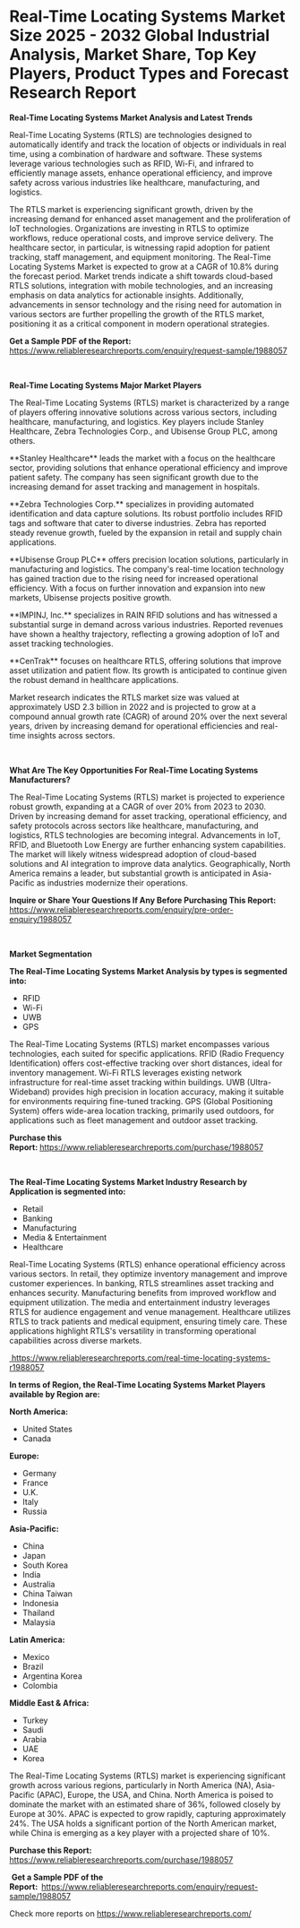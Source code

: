 <p><h1>Real-Time Locating Systems Market Size 2025 - 2032 Global Industrial Analysis, Market Share, Top Key Players, Product Types and Forecast Research Report</h1></p><p><strong>Real-Time Locating Systems Market Analysis and Latest Trends</strong></p>
<p><p>Real-Time Locating Systems (RTLS) are technologies designed to automatically identify and track the location of objects or individuals in real time, using a combination of hardware and software. These systems leverage various technologies such as RFID, Wi-Fi, and infrared to efficiently manage assets, enhance operational efficiency, and improve safety across various industries like healthcare, manufacturing, and logistics.</p><p>The RTLS market is experiencing significant growth, driven by the increasing demand for enhanced asset management and the proliferation of IoT technologies. Organizations are investing in RTLS to optimize workflows, reduce operational costs, and improve service delivery. The healthcare sector, in particular, is witnessing rapid adoption for patient tracking, staff management, and equipment monitoring. The Real-Time Locating Systems Market is expected to grow at a CAGR of 10.8% during the forecast period. Market trends indicate a shift towards cloud-based RTLS solutions, integration with mobile technologies, and an increasing emphasis on data analytics for actionable insights. Additionally, advancements in sensor technology and the rising need for automation in various sectors are further propelling the growth of the RTLS market, positioning it as a critical component in modern operational strategies.</p></p>
<p><strong>Get a Sample PDF of the Report:&nbsp;</strong> <a href="https://www.reliableresearchreports.com/enquiry/request-sample/1988057?utm_campaign=2009&utm_medium=2&utm_source=Github&utm_content=ia&utm_term=15012025&utm_id=real-time-locating-systems">https://www.reliableresearchreports.com/enquiry/request-sample/1988057</a></p>
<p>&nbsp;</p>
<p><strong>Real-Time Locating Systems Major Market Players</strong></p>
<p><p>The Real-Time Locating Systems (RTLS) market is characterized by a range of players offering innovative solutions across various sectors, including healthcare, manufacturing, and logistics. Key players include Stanley Healthcare, Zebra Technologies Corp., and Ubisense Group PLC, among others.</p><p>**Stanley Healthcare** leads the market with a focus on the healthcare sector, providing solutions that enhance operational efficiency and improve patient safety. The company has seen significant growth due to the increasing demand for asset tracking and management in hospitals. </p><p>**Zebra Technologies Corp.** specializes in providing automated identification and data capture solutions. Its robust portfolio includes RFID tags and software that cater to diverse industries. Zebra has reported steady revenue growth, fueled by the expansion in retail and supply chain applications.</p><p>**Ubisense Group PLC** offers precision location solutions, particularly in manufacturing and logistics. The company's real-time location technology has gained traction due to the rising need for increased operational efficiency. With a focus on further innovation and expansion into new markets, Ubisense projects positive growth.</p><p>**IMPINJ, Inc.** specializes in RAIN RFID solutions and has witnessed a substantial surge in demand across various industries. Reported revenues have shown a healthy trajectory, reflecting a growing adoption of IoT and asset tracking technologies.</p><p>**CenTrak** focuses on healthcare RTLS, offering solutions that improve asset utilization and patient flow. Its growth is anticipated to continue given the robust demand in healthcare applications.</p><p>Market research indicates the RTLS market size was valued at approximately USD 2.3 billion in 2022 and is projected to grow at a compound annual growth rate (CAGR) of around 20% over the next several years, driven by increasing demand for operational efficiencies and real-time insights across sectors.</p></p>
<p>&nbsp;</p>
<p><strong>What Are The Key Opportunities For Real-Time Locating Systems Manufacturers?</strong></p>
<p><p>The Real-Time Locating Systems (RTLS) market is projected to experience robust growth, expanding at a CAGR of over 20% from 2023 to 2030. Driven by increasing demand for asset tracking, operational efficiency, and safety protocols across sectors like healthcare, manufacturing, and logistics, RTLS technologies are becoming integral. Advancements in IoT, RFID, and Bluetooth Low Energy are further enhancing system capabilities. The market will likely witness widespread adoption of cloud-based solutions and AI integration to improve data analytics. Geographically, North America remains a leader, but substantial growth is anticipated in Asia-Pacific as industries modernize their operations.</p></p>
<p><strong>Inquire or Share Your Questions If Any Before Purchasing This Report:</strong> <a href="https://www.reliableresearchreports.com/enquiry/pre-order-enquiry/1988057?utm_campaign=2009&utm_medium=2&utm_source=Github&utm_content=ia&utm_term=15012025&utm_id=real-time-locating-systems">https://www.reliableresearchreports.com/enquiry/pre-order-enquiry/1988057</a></p>
<p>&nbsp;</p>
<p><strong>Market Segmentation</strong></p>
<p><strong>The Real-Time Locating Systems Market Analysis by types is segmented into:</strong></p>
<p><ul><li>RFID</li><li>Wi-Fi</li><li>UWB</li><li>GPS</li></ul></p>
<p><p>The Real-Time Locating Systems (RTLS) market encompasses various technologies, each suited for specific applications. RFID (Radio Frequency Identification) offers cost-effective tracking over short distances, ideal for inventory management. Wi-Fi RTLS leverages existing network infrastructure for real-time asset tracking within buildings. UWB (Ultra-Wideband) provides high precision in location accuracy, making it suitable for environments requiring fine-tuned tracking. GPS (Global Positioning System) offers wide-area location tracking, primarily used outdoors, for applications such as fleet management and outdoor asset tracking.</p></p>
<p><strong>Purchase this Report:&nbsp;</strong><a href="https://www.reliableresearchreports.com/purchase/1988057?utm_campaign=2009&utm_medium=2&utm_source=Github&utm_content=ia&utm_term=15012025&utm_id=real-time-locating-systems">https://www.reliableresearchreports.com/purchase/1988057</a></p>
<p>&nbsp;</p>
<p><strong>The Real-Time Locating Systems Market Industry Research by Application is segmented into:</strong></p>
<p><ul><li>Retail</li><li>Banking</li><li>Manufacturing</li><li>Media & Entertainment</li><li>Healthcare</li></ul></p>
<p><p>Real-Time Locating Systems (RTLS) enhance operational efficiency across various sectors. In retail, they optimize inventory management and improve customer experiences. In banking, RTLS streamlines asset tracking and enhances security. Manufacturing benefits from improved workflow and equipment utilization. The media and entertainment industry leverages RTLS for audience engagement and venue management. Healthcare utilizes RTLS to track patients and medical equipment, ensuring timely care. These applications highlight RTLS's versatility in transforming operational capabilities across diverse markets.</p></p>
<p><a href="https://www.reliableresearchreports.com/real-time-locating-systems-r1988057?utm_campaign=2009&utm_medium=2&utm_source=Github&utm_content=ia&utm_term=15012025&utm_id=real-time-locating-systems">&nbsp;https://www.reliableresearchreports.com/real-time-locating-systems-r1988057</a></p>
<p><strong>In terms of Region, the Real-Time Locating Systems Market Players available by Region are:</strong></p>
<p>
    <p> <strong> North America: </strong>
        <ul>
            <li>United States</li>
            <li>Canada</li>
        </ul>
        </p> 
    <p> <strong> Europe: </strong>
        <ul>
            <li>Germany</li>
            <li>France</li>
            <li>U.K.</li>
            <li>Italy</li>
            <li>Russia</li>
        </ul>
        </p> 
    <p> <strong> Asia-Pacific: </strong>
        <ul>
            <li>China</li>
            <li>Japan</li>
            <li>South Korea</li>
            <li>India</li>
            <li>Australia</li>
            <li>China Taiwan</li>
            <li>Indonesia</li>
            <li>Thailand</li>
            <li>Malaysia</li>
        </ul>
        </p> 
    <p> <strong> Latin America: </strong>
        <ul>
            <li>Mexico</li>
            <li>Brazil</li>
            <li>Argentina Korea</li>
            <li>Colombia</li>
        </ul>
        </p> 
    <p> <strong> Middle East & Africa: </strong>
        <ul>
            <li>Turkey</li>
            <li>Saudi</li>
            <li>Arabia</li>
            <li>UAE</li>
            <li>Korea</li>
        </ul>
    </p>
    </p>
<p><p>The Real-Time Locating Systems (RTLS) market is experiencing significant growth across various regions, particularly in North America (NA), Asia-Pacific (APAC), Europe, the USA, and China. North America is poised to dominate the market with an estimated share of 36%, followed closely by Europe at 30%. APAC is expected to grow rapidly, capturing approximately 24%. The USA holds a significant portion of the North American market, while China is emerging as a key player with a projected share of 10%.</p></p>
<p><strong>Purchase this Report: </strong><a href="https://www.reliableresearchreports.com/purchase/1988057?utm_campaign=2009&utm_medium=2&utm_source=Github&utm_content=ia&utm_term=15012025&utm_id=real-time-locating-systems">https://www.reliableresearchreports.com/purchase/1988057</a></p>
<p>&nbsp;<strong>Get a Sample PDF of the Report:&nbsp;&nbsp;</strong><a href="https://www.reliableresearchreports.com/enquiry/request-sample/1988057?utm_campaign=2009&utm_medium=2&utm_source=Github&utm_content=ia&utm_term=15012025&utm_id=real-time-locating-systems">https://www.reliableresearchreports.com/enquiry/request-sample/1988057</a></p>
<p><strong></strong></p>
<p>Check more reports on <a href="https://www.reliableresearchreports.com/?utm_campaign=2009&utm_medium=2&utm_source=Github&utm_content=ia&utm_term=15012025&utm_id=real-time-locating-systems">https://www.reliableresearchreports.com/</a></p>